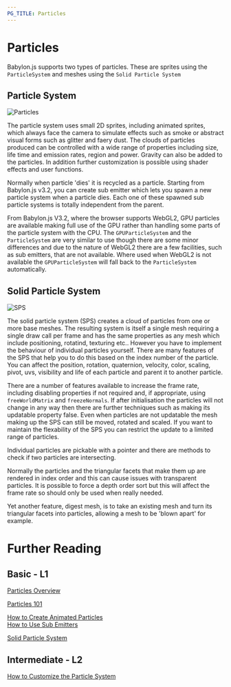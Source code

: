 ```yaml
---
PG_TITLE: Particles
---
```


# Particles

Babylon.js supports two types of particles. These are sprites using the `ParticleSystem` and meshes using the `Solid Particle System`

## Particle System

![Particles](/img/features/particle0.png)

The particle system uses small 2D sprites, including animated sprites, which always face the camera to simulate effects such as smoke or abstract visual forms such as glitter and faery dust. The clouds of particles produced can be controlled with a wide range of properties including size, life time and emission rates, region and power. Gravity can also be added to the particles. In addition further customization is possible using shader effects and user functions.

Normally when particle 'dies' it is recycled as a particle. Starting from Babylon.js v3.2, you can create sub emitter which lets you spawn a new particle system when a particle dies. Each one of these spawned sub particle systems is totally independent from the parent.

From Babylon.js V3.2, where the browser supports WebGL2, GPU particles are available making full use of the GPU rather than handling some parts of the particle system with the CPU. The `GPUParticleSystem` and the `ParticleSystem` are very similar to use though there are some minor differences and due to the nature of WebGL2 there are a few facilities, such as sub emitters, that are not available. Where used when WebGL2 is not available the `GPUParticleSystem` will fall back to the `ParticleSystem` automatically.

## Solid Particle System

![SPS](/img/features/particle1.png)

The solid particle system (SPS) creates a cloud of particles from one or more base meshes. The resulting system is itself a single mesh requiring a single draw call per frame and has the same properties as any mesh which include positioning, rotatind, texturing etc.. However you have to implement the behaviour of individual particles yourself. There are many features of the SPS that help you to do this based on the index number of the particle. You can affect the position, rotation, quaternion, velocity, color, scaling, pivot, uvs, visibility and life of each particle and parent it to another particle.

There are a number of features available to increase the frame rate, including disabling properties if not required and, if appropriate, using `freeWorldMatrix` and `freezeNormals`. If after initialisation the particles will not change in any way then there are further techniques such as making its updatable property false. Even when particles are not updatable the mesh making up the SPS can still be moved, rotated and scaled. If you want to maintain the flexability of the SPS you can restrict the update to a limited range of particles.

Individual particles are pickable with a pointer and there are methods to check if two particles are intersecting.

Normally the particles and the triangular facets that make them up are rendered in index order and this can cause issues with transparent particles. It is possible to force a depth order sort but this will affect the frame rate so should only be used when really needed.

Yet another feature, digest mesh, is to take an existing mesh and turn its triangular facets into particles, allowing a mesh to be 'blown apart' for example.

# Further Reading

## Basic - L1

[Particles Overview](/features/Particles)  

[Particles 101](/babylon101/particles)

[How to Create Animated Particles](/how_to/Animate)  
[How to Use Sub Emitters](/how_to/Sub_Emitters)

[Solid Particle System](/How_To/Solid_Particles)

## Intermediate - L2
[How to Customize the Particle System](/how_to/Customise)
